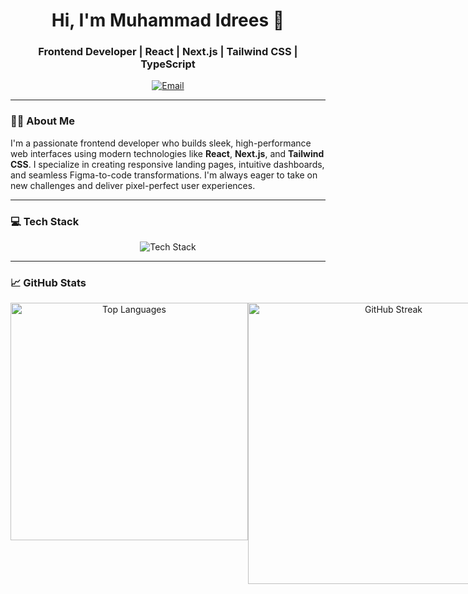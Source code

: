 <h1 align="center">Hi, I'm Muhammad Idrees 👋</h1>
<h3 align="center">Frontend Developer | React | Next.js | Tailwind CSS | TypeScript</h3>

<p align="center">
  <!-- <a href="https://www.fiverr.com/yourusername" target="_blank">
    <img src="https://img.shields.io/badge/Fiverr-Hire%20Me-brightgreen?style=for-the-badge&logo=fiverr" alt="Fiverr" />
  </a> -->
  <!-- <a href="https://www.upwork.com/freelancers/~yourprofilelink" target="_blank">
    <img src="https://img.shields.io/badge/Upwork-Available-green?style=for-the-badge&logo=upwork" alt="Upwork" />
  </a> -->
  <a href="mailto:idreesrehman30@gmail.com">
    <img src="https://img.shields.io/badge/Email-Contact-red?style=for-the-badge&logo=gmail" alt="Email" />
  </a>
</p>

---

### 🙋‍♂️ About Me

I'm a passionate frontend developer who builds sleek, high-performance web interfaces using modern technologies like **React**, **Next.js**, and **Tailwind CSS**. I specialize in creating responsive landing pages, intuitive dashboards, and seamless Figma-to-code transformations. I'm always eager to take on new challenges and deliver pixel-perfect user experiences.

---


### 💻 Tech Stack

<p align="center">
  <img src="https://skillicons.dev/icons?i=html,css,js,ts,react,nextjs,tailwind,materialui,bootstrap,vite,git,github,postman,firebase,express,nodejs,mongodb" alt="Tech Stack" />
</p>

---

### 📈 GitHub Stats

<div style="display:flex;" align="center">
  <img src="https://github-readme-stats.vercel.app/api/top-langs?username=MuhammadIdrees1&show_icons=true&theme=radical&layout=compact" alt="Top Languages" width="380" />
  <img src="https://github-readme-streak-stats.herokuapp.com/?user=MuhammadIdrees1&theme=radical" alt="GitHub Streak" width="450"  />
</div>
